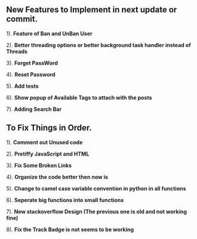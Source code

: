 ## New Features to Implement in next update or commit.

1). **Feature of Ban and UnBan User**

2). **Better threading options or better background task handler instead of Threads**

3). **Forget PassWord**

4). **Reset Password**

5). **Add tests**

6). **Show popup of Available Tags to attach with the posts**

7). **Adding Search Bar**


## To Fix Things in Order.


1). **Comment out Unused code**

2). **Pretiffy JavaScript and HTML**

3). **Fix Some Broken Links**

4). **Organize the code better then now is**

5). **Change to camel case variable convention in python in all functions**

6). **Seperate big functions into small functions**

7). **New stackoverflow Design (The previous one is old and not working fine)**

8). **Fix the Track Badge is not seems to be working**
